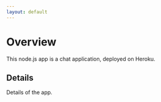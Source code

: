 ```yaml
---
layout: default
---
```


# Overview

This node.js app is a chat application, deployed on Heroku.

## Details

Details of the app.
